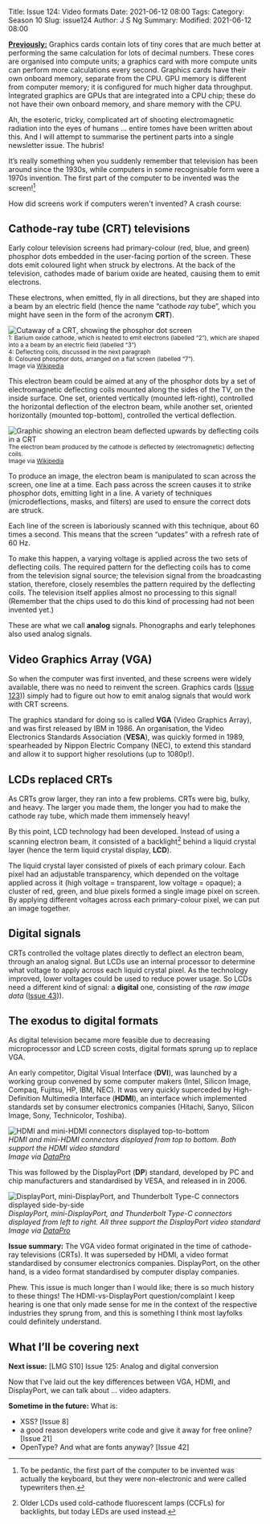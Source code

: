 Title: Issue 124: Video formats
Date: 2021-06-12 08:00
Tags: 
Category: Season 10
Slug: issue124
Author: J S Ng
Summary: 
Modified: 2021-06-12 08:00

[**Previously:**](https://buttondown.email/laymansguide/archive/) Graphics cards contain lots of tiny cores that are much better at performing the same calculation for lots of decimal numbers. These cores are organised into compute units; a graphics card with more compute units can perform more calculations every second. Graphics cards have their own onboard memory, separate from the CPU. GPU memory is different from computer memory; it is configured for much higher data throughput. Integrated graphics are GPUs that are integrated into a CPU chip; these do not have their own onboard memory, and share memory with the CPU.

Ah, the esoteric, tricky, complicated art of shooting electromagnetic radiation into the eyes of humans … entire tomes have been written about this. And I will attempt to summarise the pertinent parts into a single newsletter issue. The hubris!

It’s really something when you suddenly remember that television has been around since the 1930s, while computers in some recognisable form were a 1970s invention. The first part of the computer to be invented was the screen![^1]

[^1]: To be pedantic, the first part of the computer to be invented was actually the keyboard, but they were non-electronic and were called typewriters then.

How did screens work if computers weren't invented? A crash course:

## Cathode-ray tube (CRT) televisions

Early colour television screens had primary-colour (red, blue, and green) phosphor dots embedded in the user-facing portion of the screen. These dots emit coloured light when struck by electrons. At the back of the television, cathodes made of barium oxide are heated, causing them to emit electrons.

These electrons, when emitted, fly in all directions, but they are shaped into a beam by an electric field (hence the name “cathode *ray* tube”, which you might have seen in the form of the acronym **CRT**).

![Cutaway of a CRT, showing the phosphor dot screen]({attach}/season10/issue124/issue124_01.png)<br />
<small>1: Barium oxide cathode, which is heated to emit electrons (labelled “2”), which are shaped into a a beam by an electric field (labelled “3”)<br />
4: Deflecting coils, discussed in the next paragraph<br />
8: Coloured phosphor dots, arranged on a flat screen (labelled “7”).<br />
Image via [Wikipedia](https://en.wikipedia.org/wiki/Cathode-ray_tube)</small>

This electron beam could be aimed at any of the phosphor dots by a set of electromagnetic deflecting coils mounted along the sides of the TV, on the inside surface. One set, oriented vertically (mounted left-right), controlled the horizontal deflection of the electron beam, while another set, oriented horizontally (mounted top-bottom), controlled the vertical deflection.

![Graphic showing an electron beam deflected upwards by deflecting coils in a CRT]({attach}/season10/issue124/issue124_02.png)<br />
<small>The electron beam produced by the cathode is deflected by (electromagnetic) deflecting coils.<br />
Image via [Wikipedia](https://en.wikipedia.org/wiki/Cathode-ray_tube)</small>

To produce an image, the electron beam is manipulated to scan across the screen, one line at a time. Each pass across the screen causes it to strike phosphor dots, emitting light in a line. A variety of techniques (microdeflections, masks, and filters) are used to ensure the correct dots are struck.

Each line of the screen is laboriously scanned with this technique, about 60 times a second. This means that the screen “updates” with a refresh rate of 60 Hz.

To make this happen, a varying voltage is applied across the two sets of deflecting coils. The required pattern for the deflecting coils has to come from the television signal source; the television signal from the broadcasting station, therefore, closely resembles the pattern required by the deflecting coils. The television itself applies almost no processing to this signal! (Remember that the chips used to do this kind of processing had not been invented yet.)

These are what we call **analog** signals. Phonographs and early telephones also used analog signals.

## Video Graphics Array (VGA)

So when the computer was first invented, and these screens were widely available, there was no need to reinvent the screen. Graphics cards ([Issue 123]({filename}/season10/issue123/issue123.md))) simply had to figure out how to emit analog signals that would work with CRT screens.

The graphics standard for doing so is called **VGA** (Video Graphics Array), and was first released by IBM in 1986. An organisation, the Video Electronics Standards Association (**VESA**), was quickly formed in 1989, spearheaded by Nippon Electric Company (NEC), to extend this standard and allow it to support higher resolutions (up to 1080p!).

## LCDs replaced CRTs

As CRTs grow larger, they ran into a few problems. CRTs were big, bulky, and heavy. The larger you made them, the longer you had to make the cathode ray tube, which made them immensely heavy!

By this point, LCD technology had been developed. Instead of using a scanning electron beam, it consisted of a backlight[^2] behind a liquid crystal layer (hence the term liquid crystal display, **LCD**).

[^2]: Older LCDs used cold-cathode fluorescent lamps (CCFLs) for backlights, but today LEDs are used instead.

The liquid crystal layer consisted of pixels of each primary colour. Each pixel had an adjustable transparency, which depended on the voltage applied across it (high voltage = transparent, low voltage = opaque); a cluster of red, green, and blue pixels formed a single image pixel on screen. By applying different voltages across each primary-colour pixel, we can put an image together.

## Digital signals

CRTs controlled the voltage plates directly to deflect an electron beam, through an analog signal. But LCDs use an internal processor to determine what voltage to apply across each liquid crystal pixel. As the technology improved, lower voltages could be used to reduce power usage. So LCDs need a different kind of signal: a **digital** one, consisting of the *raw image data* ([Issue 43]({filename}/season04/issue043/issue043.md))).

## The exodus to digital formats

As digital television became more feasible due to decreasing microprocessor and LCD screen costs, digital formats sprung up to replace VGA.

An early competitor, Digital Visual Interface (**DVI**), was launched by a working group convened by some computer makers (Intel, Silicon Image, Compaq, Fujitsu, HP, IBM, NEC). It was very quickly superceded by High-Definition Multimedia Interface (**HDMI**), an interface which implemented standards set by consumer electronics companies (Hitachi, Sanyo, Silicon Image, Sony, Technicolor, Toshiba).

![HDMI and mini-HDMI connectors displayed top-to-bottom]({attach}/season10/issue124/issue124_03.jpg)  
*HDMI and mini-HDMI connectors displayed from top to bottom. Both support the HDMI video standard<br />Image via [DataPro](https://www.datapro.net/techinfo/hdmi_info.html)*    

This was followed by the DisplayPort (**DP**) standard, developed by PC and chip manufacturers and standardised by VESA, and released in in 2006.

![DisplayPort, mini-DisplayPort, and Thunderbolt Type-C connectors displayed side-by-side]({attach}/season10/issue124/issue124_04.jpg)  
*DisplayPort, mini-DisplayPort, and Thunderbolt Type-C connectors displayed from left to right. All three support the DisplayPort video standard<br />Image via [DataPro](https://www.datapro.net/techinfo/displayport_info.html)*    

**Issue summary:** The VGA video format originated in the time of cathode-ray televisions (CRTs). It was superseded by HDMI, a video format standardised by consumer electronics companies. DisplayPort, on the other hand, is a video format standardised by computer display companies.

Phew. This issue is much longer than I would like; there is so much history to these things! The HDMI-vs-DisplayPort question/complaint I keep hearing is one that only made sense for me in the context of the respective industries they sprung from, and this is something I think most layfolks could definitely understand.

## What I’ll be covering next

**Next issue:** [LMG S10] Issue 125: Analog and digital conversion

Now that I’ve laid out the key differences between VGA, HDMI, and DisplayPort, we can talk about ... video adapters.

**Sometime in the future:** What is:

- XSS? [Issue 8]
- a good reason developers write code and give it away for free online? [Issue 21]
- OpenType? And what are fonts anyway? [Issue 42]
